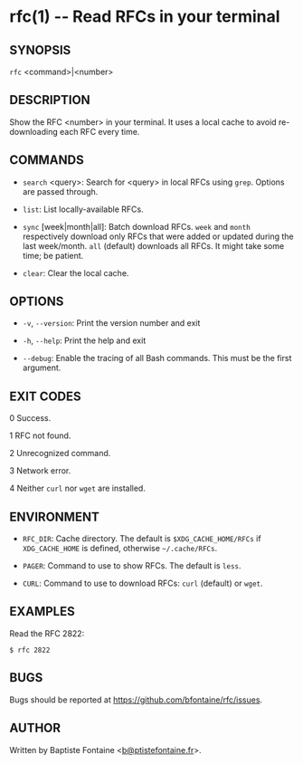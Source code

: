 # rfc(1) -- Read RFCs in your terminal

## SYNOPSIS

`rfc` &lt;command&gt;\|&lt;number&gt;

## DESCRIPTION

Show the RFC &lt;number&gt; in your terminal. It uses a local cache to avoid
re-downloading each RFC every time.

## COMMANDS

  * `search` &lt;query&gt;:
    Search for &lt;query&gt; in local RFCs using `grep`. Options are passed through.

  * `list`:
    List locally-available RFCs.

  * `sync` [week\|month\|all]:
    Batch download RFCs. `week` and `month` respectively download only RFCs
    that were added or updated during the last week/month.
    `all` (default) downloads all RFCs. It might take some time; be patient.

  * `clear`:
    Clear the local cache.


## OPTIONS

  * `-v`, `--version`:
    Print the version number and exit

  * `-h`, `--help`:
    Print the help and exit

  * `--debug`:
    Enable the tracing of all Bash commands. This must be the first argument.

## EXIT CODES

  0  Success.

  1  RFC not found.

  2  Unrecognized command.

  3  Network error.

  4  Neither `curl` nor `wget` are installed.

## ENVIRONMENT

  * `RFC_DIR`:
    Cache directory. The default is `$XDG_CACHE_HOME/RFCs` if `XDG_CACHE_HOME`
    is defined, otherwise `~/.cache/RFCs`.

  * `PAGER`:
    Command to use to show RFCs. The default is `less`.

  * `CURL`:
    Command to use to download RFCs: `curl` (default) or `wget`.


## EXAMPLES

Read the RFC 2822:

    $ rfc 2822

## BUGS

Bugs should be reported at <https://github.com/bfontaine/rfc/issues>.


## AUTHOR

Written by Baptiste Fontaine &lt;b@ptistefontaine.fr&gt;.
